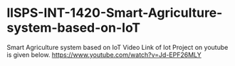 # llSPS-INT-1420-Smart-Agriculture-system-based-on-IoT
Smart Agriculture system based on IoT
Video Link of Iot Project on youtube is given below.
https://www.youtube.com/watch?v=Jd-EPF26MLY
